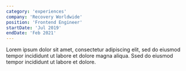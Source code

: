 ```yaml
---
category: 'experiences'
company: 'Recovery Worldwide'
position: 'Frontend Engineer'
startDate: 'Jul 2019'
endDate: 'Feb 2021'
---
```


Lorem ipsum dolor sit amet, consectetur adipiscing elit, sed do eiusmod tempor incididunt ut labore et dolore magna aliqua. Ssed do eiusmod tempor incididunt ut labore et dolore.
